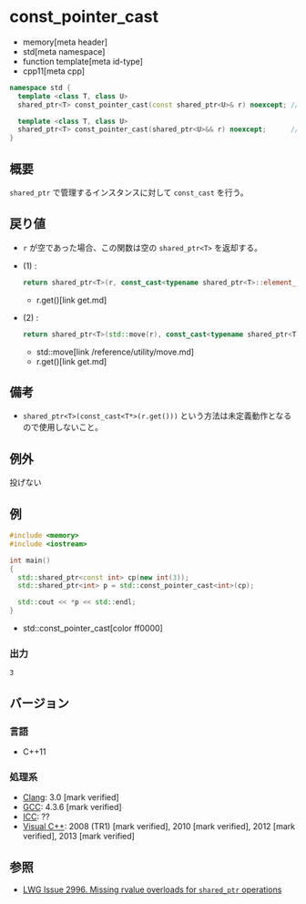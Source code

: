 # const_pointer_cast
* memory[meta header]
* std[meta namespace]
* function template[meta id-type]
* cpp11[meta cpp]

```cpp
namespace std {
  template <class T, class U>
  shared_ptr<T> const_pointer_cast(const shared_ptr<U>& r) noexcept; // (1) C++11

  template <class T, class U>
  shared_ptr<T> const_pointer_cast(shared_ptr<U>&& r) noexcept;      // (2) C++20
}
```

## 概要
`shared_ptr` で管理するインスタンスに対して `const_cast` を行う。


## 戻り値
- `r` が空であった場合、この関数は空の `shared_ptr<T>` を返却する。
- (1) :
    ```cpp
    return shared_ptr<T>(r, const_cast<typename shared_ptr<T>::element_type*>(r.get()));
    ```
    * r.get()[link get.md]

- (2) :
    ```cpp
    return shared_ptr<T>(std::move(r), const_cast<typename shared_ptr<T>::element_type*>(r.get()));
    ```
    * std::move[link /reference/utility/move.md]
    * r.get()[link get.md]


## 備考
- `shared_ptr<T>(const_cast<T*>(r.get()))` という方法は未定義動作となるので使用しないこと。


## 例外
投げない


## 例
```cpp example
#include <memory>
#include <iostream>

int main()
{
  std::shared_ptr<const int> cp(new int(3));
  std::shared_ptr<int> p = std::const_pointer_cast<int>(cp);

  std::cout << *p << std::endl;
}
```
* std::const_pointer_cast[color ff0000]

### 出力
```
3
```

## バージョン
### 言語
- C++11

### 処理系
- [Clang](/implementation.md#clang): 3.0 [mark verified]
- [GCC](/implementation.md#gcc): 4.3.6 [mark verified]
- [ICC](/implementation.md#icc): ??
- [Visual C++](/implementation.md#visual_cpp): 2008 (TR1) [mark verified], 2010 [mark verified], 2012 [mark verified], 2013 [mark verified]


## 参照
- [LWG Issue 2996. Missing rvalue overloads for `shared_ptr` operations](https://wg21.cmeerw.net/lwg/issue2996)
